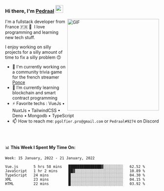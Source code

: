 ### Hi there, I'm <a href="https://pedraal.dev" target="_blank">Pedraal</a> <img src="https://media.giphy.com/media/hvRJCLFzcasrR4ia7z/giphy.gif" width="25px">
<img align="right" alt="GIF" src="https://pedraal.dev/avatar.png" width="300" height="300" />

I'm a fullstack developer from France 🇫🇷 🥖 &nbsp;I love programming and learning new
tech stuff.

I enjoy working on silly projects for a silly amount of time to fix a silly problem 🙃

- 🔭  I'm currently working on a community trivia game for the french streamer <a href="https://twitch.tv/ponce" target="_blank">Ponce</a>
- 🌱 I’m currently learning blockchain and smart contract programming
- ⚡ Favorite techs : VueJs &bull; NuxtJs &bull; TailwindCSS &bull; Deno &bull; Mongodb &bull; TypeScript
- 📫 How to reach me: `pgolfier.pro@gmail.com` or `Pedraal#9274` on Discord

<br>
<br>

📊 **This Week I Spent My Time On:**
<!--START_SECTION:waka-->
```text
Week: 15 January, 2022 - 21 January, 2022

Vue.js       5 hrs 58 mins   ███████████████▓░░░░░░░░░   62.52 % 
JavaScript   1 hr 2 mins     ██▓░░░░░░░░░░░░░░░░░░░░░░   10.89 % 
TypeScript   24 mins         █░░░░░░░░░░░░░░░░░░░░░░░░   04.30 % 
XML          23 mins         █░░░░░░░░░░░░░░░░░░░░░░░░   04.15 % 
HTML         22 mins         █░░░░░░░░░░░░░░░░░░░░░░░░   03.92 % 
```
<!--END_SECTION:waka-->
